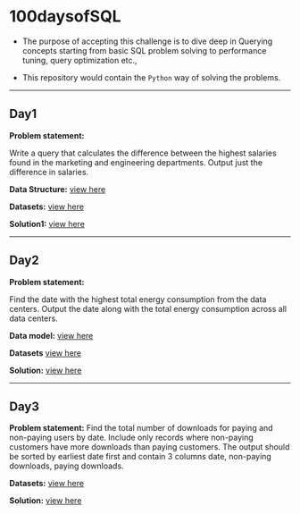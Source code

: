 # 100daysofSQL

- The purpose of accepting this challenge is to dive deep in Querying concepts starting from basic SQL problem solving 
to performance tuning, query optimization etc.,

- This repository would contain the `Python` way of solving the problems.


---
## Day1

**Problem statement:**

Write a query that calculates the difference between the highest salaries found in the marketing and engineering departments. Output just the difference in salaries.

**Data Structure:**
[view here](https://github.com/NikhilGarakapati/100daysofSQL/blob/main/datasets/Day1/data_model.PNG)

**Datasets:**
[view here](https://github.com/NikhilGarakapati/100daysofSQL/tree/main/datasets/Day1)


**Solution1:** [view here](https://github.com/NikhilGarakapati/100daysofSQL/tree/main/sql/day1)


---
## Day2
**Problem statement:**

Find the date with the highest total energy consumption from the data centers. Output the date along with the total energy consumption across all data centers.

**Data model:** [view here](https://github.com/NikhilGarakapati/100daysofSQL/blob/main/datasets/Day2/data_model.PNG)

**Datasets** [view here](https://github.com/NikhilGarakapati/100daysofSQL/tree/main/datasets/Day2)

**Solution:** [view here](https://github.com/NikhilGarakapati/100daysofSQL/tree/main/sql/day2)

---
## Day3
**Problem statement:**
Find the total number of downloads for paying and non-paying users by date. Include only records where non-paying customers have more downloads than paying customers. The output should be sorted by earliest date first and contain 3 columns date, non-paying downloads, paying downloads.

**Datasets:** [view here](https://github.com/NikhilGarakapati/100daysofSQL/tree/main/datasets/Day3)

**Solution:** [view here](https://github.com/NikhilGarakapati/100daysofSQL/blob/main/sql/day3/paying_and_non_paying1.sql)